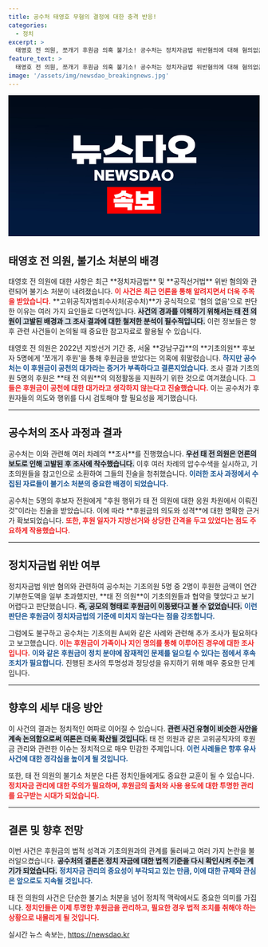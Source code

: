 ```yaml
---
title: 공수처 태영호 무혐의 결정에 대한 충격 반응!
categories:
  - 정치
excerpt: >
  태영호 전 의원, 쪼개기 후원금 의혹 불기소! 공수처는 정치자금법 위반혐의에 대해 혐의없음으로 결정했다. 모든 혐의를 벗은 태 전 의원, 그의 의정활동 응원하는 후원이었을까? 궁금증을 유발하는 이번 사건의 진실을 파헤쳐본다!
feature_text: >
  태영호 전 의원, 쪼개기 후원금 의혹 불기소! 공수처는 정치자금법 위반혐의에 대해 혐의없음으로 결정했다. 모든 혐의를 벗은 태 전 의원, 그의 의정활동 응원하는 후원이었을까? 궁금증을 유발하는 이번 사건의 진실을 파헤쳐본다!
image: '/assets/img/newsdao_breakingnews.jpg'
---
```


<p><img src="/assets/img/newsdao_breakingnews.jpg" alt="koreaapp 속보" /></p>

<h2 data-ke-size="size26">태영호 전 의원, 불기소 처분의 배경</h2>

<p data-ke-size="size16">태영호 전 의원에 대한 사항은 최근 **정치자금법** 및 **공직선거법** 위반 혐의와 관련되어 불기소 처분이 내려졌습니다. <b><span style="color: #ee2323;">이 사건은 최근 언론을 통해 알려지면서 더욱 주목을 받았습니다.</span></b> **고위공직자범죄수사처(공수처)**가 공식적으로 '혐의 없음'으로 판단한 이유는 여러 가지 요인들로 다면적입니다. <b><span style="background-color: #21538527;">사건의 경과를 이해하기 위해서는 태 전 의원이 고발된 배경과 그 조사 결과에 대한 철저한 분석이 필수적입니다.</span></b> 이런 정보들은 향후 관련 사건들이 논의될 때 중요한 참고자료로 활용될 수 있습니다. </p>

<p data-ke-size="size16">태영호 전 의원은 2022년 지방선거 기간 중, 서울 **강남구갑**의 **기초의원** 후보자 5명에게 '쪼개기 후원'을 통해 후원금을 받았다는 의혹에 휘말렸습니다. <b><span style="color: #1a5490;">하지만 공수처는 이 후원금이 공천의 대가라는 증거가 부족하다고 결론지었습니다.</span></b> 조사 결과 기초의원 5명의 후원은 **태 전 의원**의 의정활동을 지원하기 위한 것으로 여겨졌습니다. <b><span style="color: #ee2323;">그들은 후원금이 공천에 대한 대가라고 생각하지 않는다고 진술했습니다.</span></b> 이는 공수처가 후원자들의 의도와 행위를 다시 검토해야 할 필요성을 제기했습니다. </p>

<hr />

<h2 data-ke-size="size26">공수처의 조사 과정과 결과</h2>

<p data-ke-size="size16">공수처는 이와 관련해 여러 차례의 **조사**를 진행했습니다. <b><span style="background-color: #21538527;">우선 태 전 의원은 언론의 보도로 인해 고발된 후 조사에 착수했습니다.</span></b> 이후 여러 차례의 압수수색을 실시하고, 기초의원들을 참고인으로 소환하여 그들의 진술을 청취했습니다. <b><span style="color: #1a5490;">이러한 조사 과정에서 수집된 자료들이 불기소 처분의 중요한 배경이 되었습니다.</span></b> </p>

<p data-ke-size="size16">공수처는 5명의 후보자 전원에게 "후원 행위가 태 전 의원에 대한 응원 차원에서 이뤄진 것"이라는 진술을 받았습니다. 이에 따라 **후원금의 의도와 성격**에 대한 명확한 근거가 확보되었습니다. <b><span style="color: #ee2323;">또한, 후원 일자가 지방선거와 상당한 간격을 두고 있었다는 점도 주요하게 작용했습니다.</span></b> </p>

<hr />

<h2 data-ke-size="size26">정치자금법 위반 여부</h2>

<p data-ke-size="size16">정치자금법 위반 혐의와 관련하여 공수처는 기초의원 5명 중 2명이 후원한 금액이 연간 기부한도액을 일부 초과했지만, **태 전 의원**이 기초의원들과 협약을 맺었다고 보기 어렵다고 판단했습니다. <b><span style="background-color: #21538527;">즉, 공모의 형태로 후원금이 이동됐다고 볼 수 없었습니다.</span></b> <b><span style="color: #1a5490;">이런 판단은 후원금이 정치자금법의 기준에 미치지 않는다는 점을 강조합니다.</span></b> </p>

<p data-ke-size="size16">그럼에도 불구하고 공수처는 기초의원 A씨와 같은 사례와 관련해 추가 조사가 필요하다고 보고했습니다. <b><span style="color: #ee2323;">이는 후원금이 가족이나 지인 명의를 통해 이루어진 경우에 대한 조사입니다.</span></b> <b><span style="color: #1a5490;">이와 같은 후원금이 정치 분야에 잠재적인 문제를 일으킬 수 있다는 점에서 후속 조치가 필요합니다.</span></b> 진행된 조사의 투명성과 정당성을 유지하기 위해 매우 중요한 단계입니다. </p>

<hr />

<h2 data-ke-size="size26">향후의 세부 대응 방안</h2>

<p data-ke-size="size16">이 사건의 결과는 정치적인 여파로 이어질 수 있습니다. <b><span style="background-color: #21538527;">관련 사건 유형이 비슷한 사안을 계속 논의함으로써 여론은 더욱 확산될 것입니다.</span></b> 태 전 의원과 같은 고위공직자의 후원금 관리와 관련한 이슈는 정치적으로 매우 민감한 주제입니다. <b><span style="color: #1a5490;">이런 사례들은 향후 유사 사건에 대한 경각심을 높이게 될 것입니다.</span></b> </p>

<p data-ke-size="size16">또한, 태 전 의원의 불기소 처분은 다른 정치인들에게도 중요한 교훈이 될 수 있습니다. <b><span style="color: #ee2323;">정치자금 관리에 대한 주의가 필요하며, 후원금의 출처와 사용 용도에 대한 투명한 관리를 요구받는 시대가 되었습니다.</span></b> </p>

<hr />

<h2 data-ke-size="size26">결론 및 향후 전망</h2>

<p data-ke-size="size16">이번 사건은 후원금의 법적 성격과 기초의원과의 관계를 둘러싸고 여러 가지 논란을 불러일으켰습니다. <b><span style="background-color: #21538527;">공수처의 결론은 정치 자금에 대한 법적 기준을 다시 확인시켜 주는 계기가 되었습니다.</span></b> <b><span style="color: #1a5490;">정치자금 관리의 중요성이 부각되고 있는 만큼, 이에 대한 규제와 관심은 앞으로도 지속될 것입니다.</span></b> </p>

<p data-ke-size="size16">태 전 의원의 사건은 단순한 불기소 처분을 넘어 정치적 맥락에서도 중요한 의미를 가집니다. <b><span style="color: #ee2323;">정치인들은 이제 투명한 후원금을 관리하고, 필요한 경우 법적 조치를 취해야 하는 상황으로 내몰리게 될 것입니다.</span></b> </p>

<script src="https://your-script.js"></script> 
실시간 뉴스 속보는, <a href="https://newsdao.kr" rel="dofollow">https://newsdao.kr</a>


